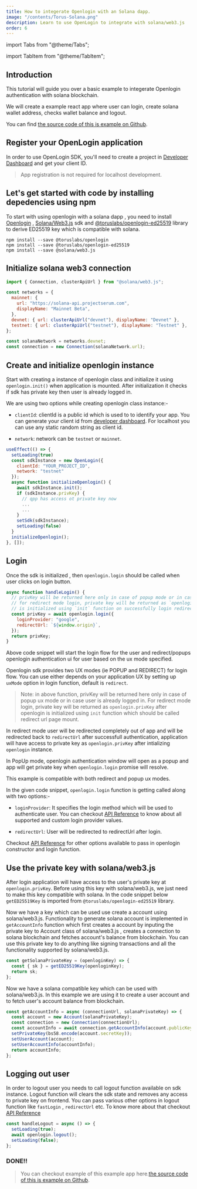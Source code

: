```yaml
---
title: How to integerate Openlogin with an Solana dapp.
image: "/contents/Torus-Solana.png"
description: Learn to use OpenLogin to integrate with solana/web3.js
order: 6
---
```


import Tabs from "@theme/Tabs";

import TabItem from "@theme/TabItem";

## Introduction

This tutorial will guide you over a basic example to integerate Openlogin
authentication with solana blockchain.

We will create a example react app where user can login, create solana wallet
address, checks wallet balance and logout.

You can find
[the source code of this is example on Github](https://github.com/torusresearch/openlogin-solana-example).

## Register your OpenLogin application

In order to use OpenLogin SDK, you'll need to create a project in
[Developer Dashboard](https://developer.tor.us) and get your client ID.

> App registration is not required for localhost development.

## Let's get started with code by installing depedencies using npm

To start with using openlogin with a solana dapp , you need to install
[Openlogin](https://www.npmjs.com/package/@toruslabs/openlogin) ,
[Solana/Web3.js](https://solana-labs.github.io/solana-web3.js) sdk and
[@toruslabs/openlogin-ed25519](https://www.npmjs.com/package/@toruslabs/openlogin-ed25519)
library to derive ED25519 key which is compatible with solana.

```shell
npm install --save @toruslabs/openlogin
npm install --save @toruslabs/openlogin-ed25519
npm install --save @solana/web3.js
```

## Initialize solana web3 connection

```js
import { Connection, clusterApiUrl } from "@solana/web3.js";

const networks = {
  mainnet: {
    url: "https://solana-api.projectserum.com",
    displayName: "Mainnet Beta",
  },
  devnet: { url: clusterApiUrl("devnet"), displayName: "Devnet" },
  testnet: { url: clusterApiUrl("testnet"), displayName: "Testnet" },
};

const solanaNetwork = networks.devnet;
const connection = new Connection(solanaNetwork.url);
```

## Create and initialize openlogin instance

Start with creating a instance of openlogin class and initialize it using
`openlogin.init()` when application is mounted. After initialization it checks
if sdk has private key then user is already logged in.

We are using two options while creating openlogin class instance:-

- `clientId`: clientId is a public id which is used to to identify your app. You
  can generate your client id from
  [developer dashboard](http://developer.tor.us/). For localhost you can use any
  static random string as client id.

- `network`: network can be `testnet` or `mainnet`.

```js
useEffect(() => {
  setLoading(true)
  const sdkInstance = new OpenLogin({
    clientId: "YOUR_PROJECT_ID",
    network: "testnet"
  });
  async function initializeOpenlogin() {
    await sdkInstance.init();
    if (sdkInstance.privKey) {
      // qpp has access ot private key now
      ...
      ...
    }
    setSdk(sdkInstance);
    setLoading(false)
  }
  initializeOpenlogin();
}, []);
```

## Login

Once the sdk is initialized , then `openlogin.login` should be called when user
clicks on login button.

```js
async function handleLogin() {
  // privKey will be returned here only in case of popup mode or in case user is already logged in.
  // for redirect mode login, private key will be returned as `openlogin.privKey` after openlogin
  // is initialized using `init` function on successfully login redirect.
  const privKey = await openlogin.login({
    loginProvider: "google",
    redirectUrl: `${window.origin}`,
  });
  return privKey;
}
```

Above code snippet will start the login flow for the user and redirect/popups
openlogin authentication ui for user based on the ux mode specified.

Openlogin sdk provides two UX modes (ie POPUP and REDIRECT) for login flow. You
can use either depends on your application UX by setting up `uxMode` option in
login function, default is `redirect`.

> Note: in above function, privKey will be returned here only in case of popup
> ux mode or in case user is already logged in. For redirect mode login, private
> key will be returned as `openlogin.privKey` after openlogin is initialized
> using `init` function which should be called redirect url page mount.

In redirect mode user will be redirected completely out of app and will be
redirected back to `redirectUrl` after successfull authentication, application
will have access to private key as `openlogin.privKey` after intializing
`openlogin` instance.

In PopUp mode, openlogin authentication window will open as a popup and app will
get private key when `openlogin.login` promise will resolve.

This example is compatible with both redirect and popup ux modes.

In the given code snippet, `openlogin.login` function is getting called along
with two options:-

- `loginProvider`: It specifies the login method which will be used to
  authenticate user. You can checkout
  [API Reference](/deprecated/open-login/api-reference/usage) to know about all
  supported and custom login provider values.

- `redirectUrl`: User will be redirected to redirectUrl after login.

Checkout [API Reference](/deprecated/open-login/api-reference/usage) for other
options available to pass in openlogin constructor and login function.

## Use the private key with solana/web3.js

After login application will have access to the user's private key at
`openlogin.privKey`. Before using this key with solana/web3.js, we just need to
make this key compatible with solana. In the code snippet below `getED25519Key`
is imported from `@toruslabs/openlogin-ed25519` library.

Now we have a key which can be used use create a account using solana/web3.js.
Functionality to generate solana account is implemented in `getAccountInfo`
function which first creates a account by inputing the private key to Account
class of solana/web3.js , creates a connection to solana blockchain and fetches
account's balance from blockchain. You can use this private key to do anything
like signing transactions and all the functionality supported by solana/web3.js.

```js
const getSolanaPrivateKey = (openloginKey) => {
  const { sk } = getED25519Key(openloginKey);
  return sk;
};
```

Now we have a solana compatible key which can be used with solana/web3.js. In
this example we are using it to create a user account and to fetch user's
account balance from blockchain.

```js
const getAccountInfo = async (connectionUrl, solanaPrivateKey) => {
  const account = new Account(solanaPrivateKey);
  const connection = new Connection(connectionUrl);
  const accountInfo = await connection.getAccountInfo(account.publicKey);
  setPrivateKey(bs58.encode(account.secretKey));
  setUserAccount(account);
  setUserAccountInfo(accountInfo);
  return accountInfo;
};
```

## Logging out user

In order to logout user you needs to call logout function available on sdk
instance. Logout function will clears the sdk state and removes any access to
private key on frontend. You can pass various other options in logout function
like `fastLogin` , `redirectUrl` etc. To know more about that checkout
[API Reference](/deprecated/open-login/api-reference/usage)

```js
const handleLogout = async () => {
  setLoading(true);
  await openlogin.logout();
  setLoading(false);
};
```

### DONE!!

> You can checkout example of this example app
> here.[the source code of this is example on Github](https://github.com/torusresearch/openlogin-solana-example).
